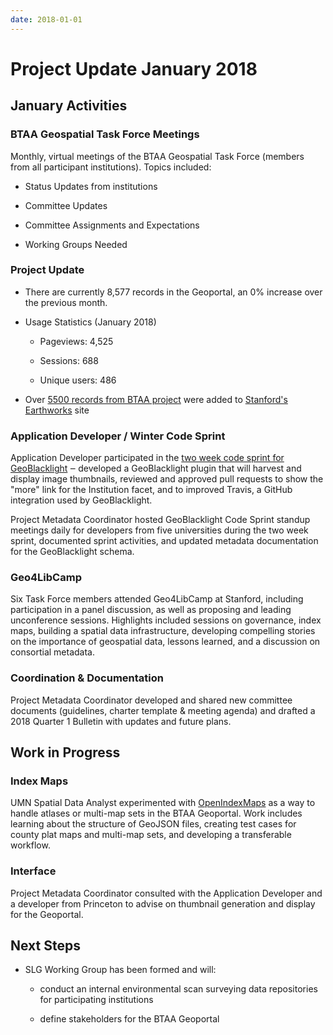 ```yaml
---
date: 2018-01-01
---
```

# Project Update January 2018
<!-- more -->

## January Activities

### BTAA Geospatial Task Force Meetings

Monthly, virtual meetings of the BTAA Geospatial Task Force (members
from all participant institutions). Topics included:

-   Status Updates from institutions

-   Committee Updates

-   Committee Assignments and Expectations

-   Working Groups Needed

### Project Update

-   There are currently 8,577 records in the Geoportal, an 0% increase
    over the previous month.

-   Usage Statistics (January 2018)

    -   Pageviews: 4,525

    -   Sessions: 688

    -   Unique users: 486

-   Over [5500 records from BTAA
    project](https://github.com/OpenGeoMetadata/big-ten) were
    added to [Stanford's Earthworks](https://earthworks.stanford.edu/) site

### Application Developer / Winter Code Sprint

Application Developer participated in the [two week code sprint for
GeoBlacklight](https://github.com/geoblacklight/geoblacklight/projects/1)
‒ developed a GeoBlacklight plugin that will harvest and display image
thumbnails, reviewed and approved pull requests to show the "more" link
for the Institution facet, and to improved Travis, a GitHub integration
used by GeoBlacklight.

Project Metadata Coordinator hosted GeoBlacklight Code Sprint standup
meetings daily for developers from five universities during the two week
sprint, documented sprint activities, and updated metadata documentation
for the GeoBlacklight schema.

### Geo4LibCamp

Six Task Force members attended Geo4LibCamp at Stanford, including
participation in a panel discussion, as well as proposing and leading
unconference sessions. Highlights included sessions on governance, index maps, building a spatial data infrastructure, developing compelling stories on the importance of geospatial data, lessons learned, and a discussion on
consortial metadata.

### Coordination & Documentation

Project Metadata Coordinator developed and shared new committee
documents (guidelines, charter template & meeting agenda) and drafted a 2018 Quarter 1 Bulletin with updates and future plans.

## Work in Progress

### Index Maps

UMN Spatial Data Analyst experimented with
[OpenIndexMaps](https://openindexmaps.github.io/) as a way to
handle atlases or multi-map sets in the BTAA Geoportal. Work includes
learning about the structure of GeoJSON files, creating test cases for
county plat maps and multi-map sets, and developing a transferable
workflow.

### Interface

Project Metadata Coordinator consulted with the Application Developer
and a developer from Princeton to advise on thumbnail generation and
display for the Geoportal.

## Next Steps

-   SLG Working Group has been formed and will:

    -   conduct an internal environmental scan surveying data
        repositories for participating institutions

    -   define stakeholders for the BTAA Geoportal
